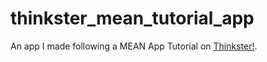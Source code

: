 # thinkster_mean_tutorial_app
An app I made following a MEAN App Tutorial on [Thinkster!](https://thinkster.io/mean-stack-tutorial/).

